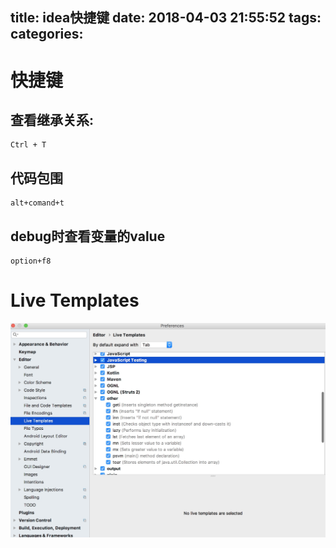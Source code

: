 title: idea快捷键
date: 2018-04-03 21:55:52
tags:
categories:
---
# 快捷键

## 查看继承关系:
```
Ctrl + T
```

## 代码包围
```
alt+comand+t
```

## debug时查看变量的value
```
option+f8
```


# Live Templates

![upload successful](/images/pasted-168.png)